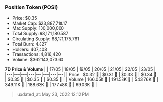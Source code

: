 
  ### Position Token (POSI)
  - Price: $0.35
  - Market Cap: $23,887,718.17
  - Max Supply: 100,000,000
  - Total Supply: 68,171,180.587
  - Circulating Supply: 68,171,175.761
  - Total Burn: 4.827
  - Holders: 407,408
  - Transactions: 4,816,420
  - Volume: $362,143,073.60

  **7D Price & Volume**
  | | 17&#x2F;05 | 18&#x2F;05 | 19&#x2F;05 | 20&#x2F;05 | 21&#x2F;05 | 22&#x2F;05 | 23&#x2F;05 |
  |---|---|---|---|---|---|---|---|
  | Price | $0.32 🔻 | $0.31 🔻 | $0.33 🚀 | $0.34 🚀 | $0.35 🚀 | $0.35 🚀 | $0.35 🚀 |
  | Volume | 166.05K 🔻 | 191.58K 🚀 | 543.76K 🚀 | 349.11K 🔻 | 188.63K 🔻 | 177.48K 🔻 | 69.03K 🔻 |

  > updated_at: May 23, 2022 12:12 PM
